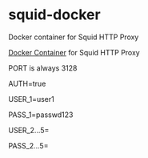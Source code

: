 # squid-docker
Docker container for Squid HTTP Proxy

<a href="https://github.com/Archef2000/squid">Docker Container</a> for Squid HTTP Proxy

PORT is always 3128

AUTH=true

USER_1=user1

PASS_1=passwd123

USER_2...5=

PASS_2...5=
